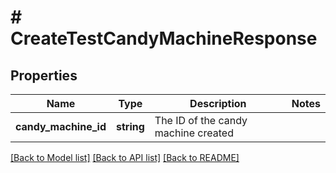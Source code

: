 # # CreateTestCandyMachineResponse

## Properties

Name | Type | Description | Notes
------------ | ------------- | ------------- | -------------
**candy_machine_id** | **string** | The ID of the candy machine created |

[[Back to Model list]](../../README.md#models) [[Back to API list]](../../README.md#endpoints) [[Back to README]](../../README.md)
